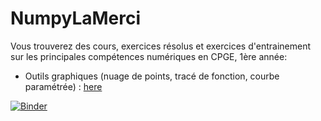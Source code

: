# NumpyLaMerci


Vous trouverez des cours, exercices résolus et exercices d'entrainement sur les principales compétences numériques en CPGE, 1ère année:

- Outils graphiques (nuage de points, tracé de fonction, courbe paramétrée) : 
[here](./README.md)

[![Binder](https://mybinder.org/badge_logo.svg)](https://mybinder.org/v2/gh/fkiaru/NumpyLaMerci/HEAD)